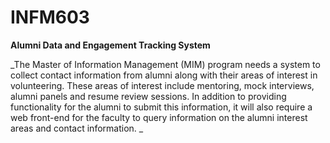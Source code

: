 # INFM603
**Alumni Data and Engagement Tracking System**

_The Master of Information Management (MIM) program needs a system to collect 
contact information from alumni along with their areas of interest in volunteering. These 
areas of interest include mentoring, mock interviews, alumni panels and resume review 
sessions. In addition to providing functionality for the alumni to submit this information, 
it will also require a web front-end for the faculty to query information on the alumni 
interest areas and contact information. _
